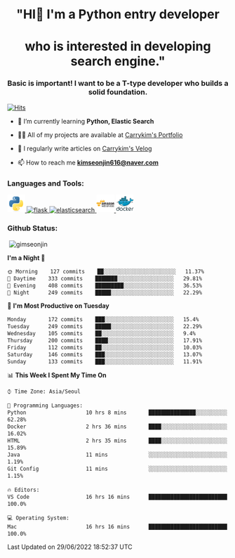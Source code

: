 <h1 align="center">"HI👋 I'm a Python entry developer </h1>
<h1 align="center"> who is interested in developing search engine."</h1>
<h3 align="center">Basic is important! I want to be a T-type developer who builds a solid foundation.</h3>

[![Hits](https://hits.seeyoufarm.com/api/count/incr/badge.svg?url=https%3A%2F%2Fgithub.com%2Fgimseonjin&count_bg=%2318BFE5&title_bg=%23555555&icon=ko-fi.svg&icon_color=%23E7E7E7&title=hits&edge_flat=false)](https://hits.seeyoufarm.com)

- 🌱 I’m currently learning **Python, Elastic Search**

- 👨‍💻 All of my projects are available at [Carrykim's Portfolio](https://elderly-gruyere-ed2.notion.site/0-a2fe0ade7c354a749153cd7544fbd685)

- 📝 I regularly write articles on [Carrykim's Velog](https://velog.io/@carrykim)

- 📫 How to reach me **kimseonjin616@naver.com**


<h3 align="left">Languages and Tools:</h3>
<p align="left"> 
 <a href="https://www.python.org" target="_blank" rel="noreferrer"> 
  <img src="https://raw.githubusercontent.com/devicons/devicon/master/icons/python/python-original.svg" alt="python" width="8%" height="8%"/> 
 </a>
 <a href="https://flask.palletsprojects.com/" target="_blank" rel="noreferrer"> <img src="https://www.vectorlogo.zone/logos/pocoo_flask/pocoo_flask-icon.svg" alt="flask" width="8%" height="8%"/> </a> <a href="https://www.elastic.co" target="_blank" rel="noreferrer"> <img src="https://www.vectorlogo.zone/logos/elastic/elastic-icon.svg" alt="elasticsearch" width="8%" height="8%"/> </a> <a href="https://aws.amazon.com" target="_blank" rel="noreferrer"> <img src="https://raw.githubusercontent.com/devicons/devicon/master/icons/amazonwebservices/amazonwebservices-original-wordmark.svg" alt="aws" width="8%" height="8%"/> </a> <a href="https://www.docker.com/" target="_blank" rel="noreferrer"> <img src="https://raw.githubusercontent.com/devicons/devicon/master/icons/docker/docker-original-wordmark.svg" alt="docker" width="8%" height="8%"/> </a>   </p>


<h3 align="left">Github Status:</h3>
<p align="left">
 <p>&nbsp;<img align="center" src="https://github-readme-stats.vercel.app/api?username=gimseonjin&show_icons=true&locale=en" alt="gimseonjin" /></p>
</p>


<!--START_SECTION:waka-->
**I'm a Night 🦉** 

```text
🌞 Morning    127 commits    ██░░░░░░░░░░░░░░░░░░░░░░░   11.37% 
🌆 Daytime    333 commits    ███████░░░░░░░░░░░░░░░░░░   29.81% 
🌃 Evening    408 commits    █████████░░░░░░░░░░░░░░░░   36.53% 
🌙 Night      249 commits    █████░░░░░░░░░░░░░░░░░░░░   22.29%

```
📅 **I'm Most Productive on Tuesday** 

```text
Monday       172 commits    ███░░░░░░░░░░░░░░░░░░░░░░   15.4% 
Tuesday      249 commits    █████░░░░░░░░░░░░░░░░░░░░   22.29% 
Wednesday    105 commits    ██░░░░░░░░░░░░░░░░░░░░░░░   9.4% 
Thursday     200 commits    ████░░░░░░░░░░░░░░░░░░░░░   17.91% 
Friday       112 commits    ██░░░░░░░░░░░░░░░░░░░░░░░   10.03% 
Saturday     146 commits    ███░░░░░░░░░░░░░░░░░░░░░░   13.07% 
Sunday       133 commits    ███░░░░░░░░░░░░░░░░░░░░░░   11.91%

```


📊 **This Week I Spent My Time On** 

```text
⌚︎ Time Zone: Asia/Seoul

💬 Programming Languages: 
Python                   10 hrs 8 mins       ███████████████░░░░░░░░░░   62.28% 
Docker                   2 hrs 36 mins       ████░░░░░░░░░░░░░░░░░░░░░   16.02% 
HTML                     2 hrs 35 mins       ████░░░░░░░░░░░░░░░░░░░░░   15.89% 
Java                     11 mins             ░░░░░░░░░░░░░░░░░░░░░░░░░   1.19% 
Git Config               11 mins             ░░░░░░░░░░░░░░░░░░░░░░░░░   1.15%

🔥 Editors: 
VS Code                  16 hrs 16 mins      █████████████████████████   100.0%

💻 Operating System: 
Mac                      16 hrs 16 mins      █████████████████████████   100.0%

```


 Last Updated on 29/06/2022 18:52:37 UTC
<!--END_SECTION:waka-->
